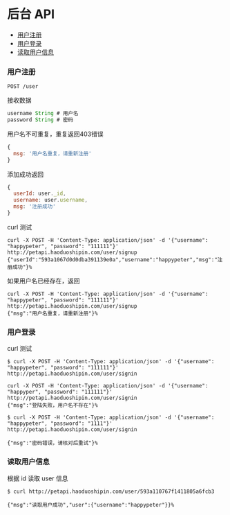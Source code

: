 # 后台 API

- [用户注册](https://github.com/happypeter/petpetgo/tree/master/api#用户注册)
- [用户登录](#用户登录)
- [读取用户信息](#读取用户信息)

### 用户注册

```
POST /user
```

接收数据

```js
username String # 用户名
password String # 密码
```


用户名不可重复，重复返回403错误

```js
{
  msg: '用户名重复，请重新注册'
}
```

添加成功返回

```js
{
  userId: user._id,
  username: user.username,
  msg: '注册成功'
}
```

curl 测试

```
curl -X POST -H 'Content-Type: application/json' -d '{"username": "happypeter", "password": "111111"}' http://petapi.haoduoshipin.com/user/signup
{"userId":"593a1067d0d0dba391139e0a","username":"happypeter","msg":"注册成功"}%
```

如果用户名已经存在，返回

```
curl -X POST -H 'Content-Type: application/json' -d '{"username": "happypeter", "password": "111111"}' http://petapi.haoduoshipin.com/user/signup
{"msg":"用户名重复，请重新注册"}%
```

### 用户登录

curl 测试

```
$ curl -X POST -H 'Content-Type: application/json' -d '{"username": "happypeter", "password": "111111"}' http://petapi.haoduoshipin.com/user/signin

curl -X POST -H 'Content-Type: application/json' -d '{"username": "happyper", "password": "111111"}' http://petapi.haoduoshipin.com/user/signin
{"msg":"登陆失败，用户名不存在"}%

$ curl -X POST -H 'Content-Type: application/json' -d '{"username": "happypeter", "password": "1111"}' http://petapi.haoduoshipin.com/user/signin

{"msg":"密码错误，请核对后重试"}%
```

### 读取用户信息

根据 id 读取 user 信息

```
$ curl http://petapi.haoduoshipin.com/user/593a110767f1411805a6fcb3

{"msg":"读取用户成功","user":{"username":"happypeter"}}%
```

